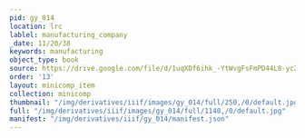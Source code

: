 ```yaml
---
pid: gy_014
location: lrc
lablel: manufacturing_company
_date: 11/20/38
keywords: manufacturing
object_type: book
source: https://drive.google.com/file/d/1uqXDf6ihk_-YtWvgFsFmPD44L8-yc2Ow/view?usp=sharing
order: '13'
layout: minicomp_item
collection: minicomp
thumbnail: "/img/derivatives/iiif/images/gy_014/full/250,/0/default.jpg"
full: "/img/derivatives/iiif/images/gy_014/full/1140,/0/default.jpg"
manifest: "/img/derivatives/iiif/gy_014/manifest.json"
---
```

